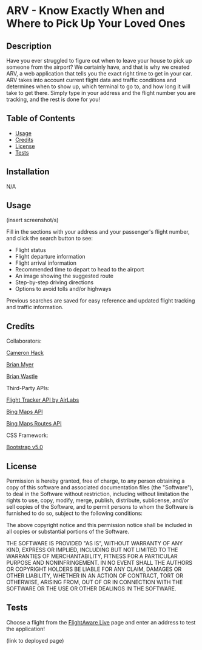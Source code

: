 # ARV - Know Exactly When and Where to Pick Up Your Loved Ones

## Description

Have you ever struggled to figure out when to leave your house to pick up someone from the airport? We certainly have, and that is why we created ARV, a web application that tells you the exact right time to get in your car. ARV takes into account current flight data and traffic conditions and determines when to show up, which terminal to go to, and how long it will take to get there. Simply type in your address and the flight number you are tracking, and the rest is done for you!

## Table of Contents

- [Usage](#usage)
- [Credits](#credits)
- [License](#license)
- [Tests](#tests)

## Installation

N/A

## Usage

(insert screenshot/s)

Fill in the sections with your address and your passenger's flight number, and click the search button to see: 

- Flight status
- Flight departure information
- Flight arrival information
- Recommended time to depart to head to the airport
- An image showing the suggested route
- Step-by-step driving directions
- Options to avoid tolls and/or highways

Previous searches are saved for easy reference and updated flight tracking and traffic information.

## Credits

Collaborators:

[Cameron Hack](https://github.com/CameronHack)

[Brian Myer](https://github.com/brianmyer)

[Brian Wastle](https://github.com/brian-wastle)

Third-Party APIs:

[Flight Tracker API by AirLabs](https://airlabs.co/docs/flights)

[Bing Maps API](https://learn.microsoft.com/en-us/bingmaps/v8-web-control/?toc=https%3A%2F%2Flearn.microsoft.com%2Fen-us%2Fbingmaps%2Fv8-web-control%2Ftoc.json&bc=https%3A%2F%2Flearn.microsoft.com%2Fen-us%2FBingMaps%2Fbreadcrumb%2Ftoc.json)

[Bing Maps Routes API](https://learn.microsoft.com/en-us/bingmaps/rest-services/routes/)

CSS Framework:

[Bootstrap v5.0](https://getbootstrap.com/docs/5.0/getting-started/introduction/)


## License

Permission is hereby granted, free of charge, to any person obtaining a copy
of this software and associated documentation files (the "Software"), to deal
in the Software without restriction, including without limitation the rights
to use, copy, modify, merge, publish, distribute, sublicense, and/or sell
copies of the Software, and to permit persons to whom the Software is
furnished to do so, subject to the following conditions:

The above copyright notice and this permission notice shall be included in all
copies or substantial portions of the Software.

THE SOFTWARE IS PROVIDED "AS IS", WITHOUT WARRANTY OF ANY KIND, EXPRESS OR
IMPLIED, INCLUDING BUT NOT LIMITED TO THE WARRANTIES OF MERCHANTABILITY,
FITNESS FOR A PARTICULAR PURPOSE AND NONINFRINGEMENT. IN NO EVENT SHALL THE
AUTHORS OR COPYRIGHT HOLDERS BE LIABLE FOR ANY CLAIM, DAMAGES OR OTHER
LIABILITY, WHETHER IN AN ACTION OF CONTRACT, TORT OR OTHERWISE, ARISING FROM,
OUT OF OR IN CONNECTION WITH THE SOFTWARE OR THE USE OR OTHER DEALINGS IN THE
SOFTWARE.

## Tests

Choose a flight from the [FlightAware Live](https://flightaware.com/live/) page and enter an address to test the application!

(link to deployed page)

